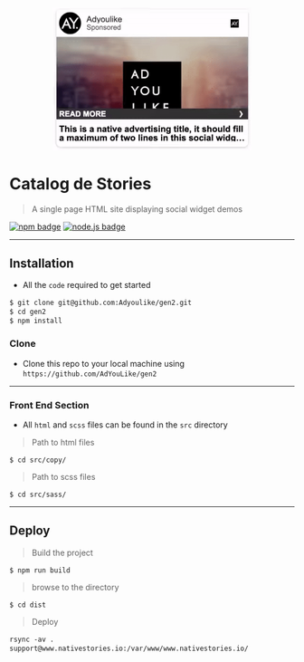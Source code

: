 <p align="center">
  <a href="admin.adyoulike.com">
    <img src="/git_imgs/soc-story-logo.gif?raw=true" width="350"/>
  </a>
</p>

# Catalog de Stories


> A single page HTML site displaying social widget demos

[![npm badge](https://img.shields.io/static/v1.svg?label=npm&message=6.9.2&style=flat-square&color=#83cd29)](https://github.com/npm/cli) [![node.js badge](https://img.shields.io/static/v1.svg?label=nodejs&message=v10.16.0&style=flat-square&color=#CD040B)](https://nodejs.org/en/)

---

## Installation
- All the `code` required to get started
```shell
$ git clone git@github.com:Adyoulike/gen2.git
$ cd gen2
$ npm install
```

### Clone

- Clone this repo to your local machine using `https://github.com/AdYouLike/gen2`

---

### Front End Section
- All `html` and `scss` files can be found in the `src` directory

> Path to html files
```shell
$ cd src/copy/
```
> Path to scss files
```shell
$ cd src/sass/
```

---

## Deploy

> Build the project
```shell
$ npm run build
```
> browse to the directory
```shell
$ cd dist
```
> Deploy
```shell
rsync -av . support@www.nativestories.io:/var/www/www.nativestories.io/
```
